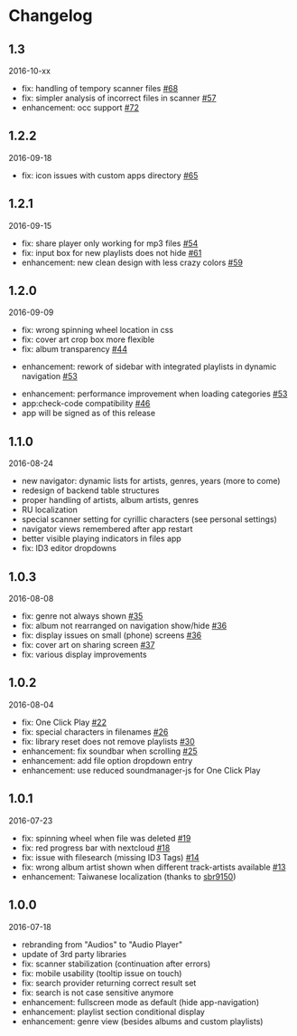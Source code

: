 # Changelog

## 1.3
2016-10-xx
- fix: handling of tempory scanner files [#68](https://github.com/rello/audioplayer/issues/68)
- fix: simpler analysis of incorrect files in scanner [#57](https://github.com/rello/audioplayer/issues/57)
- enhancement: occ support [#72](https://github.com/rello/audioplayer/issues/72)

## 1.2.2
2016-09-18
- fix: icon issues with custom apps directory [#65](https://github.com/rello/audioplayer/issues/65)

## 1.2.1
2016-09-15
- fix: share player only working for mp3 files [#54](https://github.com/rello/audioplayer/issues/54)
- fix: input box for new playlists does not hide [#61](https://github.com/rello/audioplayer/issues/61)
- enhancement: new clean design with less crazy colors [#59](https://github.com/rello/audioplayer/issues/59)

## 1.2.0
2016-09-09
- fix: wrong spinning wheel location in css
- fix: cover art crop box more flexible
- fix: album transparency [#44](https://github.com/rello/audioplayer/issues/44)
+ enhancement: rework of sidebar with integrated playlists in dynamic navigation [#53](https://github.com/rello/audioplayer/pull/53)
- enhancement: performance improvement when loading categories [#53](https://github.com/rello/audioplayer/pull/53)
- app:check-code compatibility [#46](https://github.com/rello/audioplayer/issues/46)
- app will be signed as of this release

## 1.1.0
2016-08-24
- new navigator: dynamic lists for artists, genres, years (more to come)
- redesign of backend table structures
- proper handling of artists, album artists, genres
- RU localization
- special scanner setting for cyrillic characters (see personal settings)
- navigator views remembered after app restart
- better visible playing indicators in files app
- fix: ID3 editor dropdowns

## 1.0.3
2016-08-08
- fix: genre not always shown [#35](https://github.com/rello/audioplayer/issues/35)
- fix: album not rearranged on navigation show/hide [#36](https://github.com/rello/audioplayer/issues/36)
- fix: display issues on small (phone) screens [#36](https://github.com/rello/audioplayer/issues/36)
- fix: cover art on sharing screen [#37](https://github.com/rello/audioplayer/issues/37)
- fix: various display improvements

## 1.0.2
2016-08-04
- fix: One Click Play [#22](https://github.com/rello/audioplayer/issues/22)
- fix: special characters in filenames [#26](https://github.com/rello/audioplayer/issues/26)
- fix: library reset does not remove playlists [#30](https://github.com/rello/audioplayer/issues/30)
- enhancement: fix soundbar when scrolling [#25](https://github.com/rello/audioplayer/issues/25)
- enhancement: add file option dropdown entry
- enhancement: use reduced soundmanager-js for One Click Play

## 1.0.1
2016-07-23
- fix: spinning wheel when file was deleted [#19](https://github.com/rello/audioplayer/issues/19)
- fix: red progress bar with nextcloud [#18](https://github.com/rello/audioplayer/issues/18)
- fix: issue with filesearch (missing ID3 Tags) [#14](https://github.com/rello/audioplayer/issues/14)
- fix: wrong album artist shown when different track-artists available [#13](https://github.com/rello/audioplayer/issues/13)
- enhancement: Taiwanese localization (thanks to [sbr9150](https://github.com/sbr9150))

## 1.0.0
2016-07-18
- rebranding from "Audios" to "Audio Player"
- update of 3rd party libraries
- fix: scanner stabilization (continuation after errors)
- fix: mobile usability (tooltip issue on touch)
- fix: search provider returning correct result set
- fix: search is not case sensitive anymore
- enhancement: fullscreen mode as default (hide app-navigation)
- enhancement: playlist section conditional display
- enhancement: genre view (besides albums and custom playlists)
